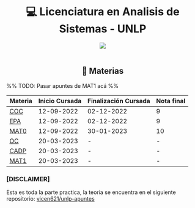 <h1 align="center"> 💻 Licenciatura en Analisis de Sistemas - UNLP </h1>
<div align="center">
<img src="https://media.giphy.com/media/1C8bHHJturSx2/giphy.gif"/>
 </div>
<br>

<h2 align="center">📝 Materias</h2>

%% TODO: Pasar apuntes de MAT1 acá %%

| Materia                                                                            | Inicio Cursada | Finalización Cursada | Nota final |
| ---------------------------------------------------------------------------------- | -------------- |:-------------------- |:---------- |
| [COC](https://github.com/vicen621/UNLP-Informatica/tree/main/Ingreso/COC)          | 12-09-2022     | 02-12-2022           | 9          |
| [EPA](https://github.com/vicen621/UNLP-Informatica/tree/main/Ingreso/EPA)          | 12-09-2022     | 02-12-2022           | 9          |
| [MAT0](https://github.com/vicen621/UNLP-Informatica/tree/main/Ingreso/MAT0)        | 12-09-2022     | 30-01-2023           | 10         |
| [OC](https://github.com/vicen621/UNLP-Informatica/tree/main/1er%20Semestre/OC)     | 20-03-2023     | -                    | -          |
| [CADP](https://github.com/vicen621/UNLP-Informatica/tree/main/1er%20Semestre/CADP) | 20-03-2023     | -                    | -          |
| [MAT1](https://github.com/vicen621/UNLP-Informatica/tree/main/1er%20Semestre/MAT1) | 20-03-2023     | -                    | -          |

### **[DISCLAIMER]**

Esta es toda la parte practica, la teoria se encuentra en el siguiente repositorio: [vicen621/unlp-apuntes](https://github.com/vicen621/unlp-apuntes)

